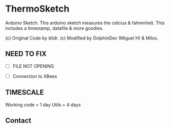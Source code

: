 # ThermoSketch
Arduino Sketch.
This arduino sketch measures the celcius & fahrenheit.
This includes a timestamp, datafile & more goodies.

(c) Original Code by blidr.
(c) Modified by DolphinDev (Miguel H) & Milos.
## NEED TO FIX
- [ ] FILE NOT OPENING
- [ ] Connection to XBees




## TIMESCALE
Working code = 1 day
Utils = 4 days

## Contact



